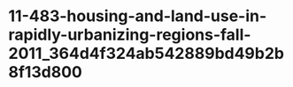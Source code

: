 # 11-483-housing-and-land-use-in-rapidly-urbanizing-regions-fall-2011_364d4f324ab542889bd49b2b8f13d800